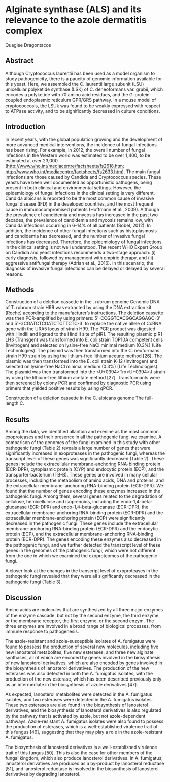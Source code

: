 # Alginate synthase (ALS) and its relevance to the azole dermatitis complex
Quaglee Dragontacos


## Abstract
Although Cryptococcus laurentii has been used as a model organism to study pathogenicity, there is a paucity of genomic information available for this yeast. Here, we assembled the C. laurentii large subunit (LSU) unicellular polyketide synthase (LSK) of C. deneoformans var. grubii, which encodes a polyketide with 70 amino acid residues, and the G-protein-coupled endoplasmic reticulum GPR/GRS pathway. In a mouse model of cryptococcosis, the LSUk was found to be weakly expressed with respect to ATPase activity, and to be significantly decreased in culture conditions.


## Introduction
In recent years, with the global population growing and the development of more advanced medical interventions, the incidence of fungal infections has been rising. For example, in 2012, the overall number of fungal infections in the Western world was estimated to be over 1,400, to be estimated at over 23,000 (http://www.who.int/mediacentre/factsheets/fs2618.htm; http://www.who.int/mediacentre/factsheets/fs2633.htm). The main fungal infections are those caused by Candida and Cryptococcus species. These yeasts have been well documented as opportunistic pathogens, being present in both clinical and environmental settings. However, the epidemiology of fungal infections in the clinical setting is very different. Candida albicans is reported to be the most common cause of invasive fungal disease (IFD) in the developed countries, and the most frequent cause in immunocompromised patients (Hoffmann et al., 2009). Although the prevalence of candidemia and mycosis has increased in the past two decades, the prevalence of candidemia and mycosis remains low, with Candida infections occurring in 6-14% of all patients (Sobel, 2012). In addition, the incidence of other fungal infections such as histoplasmosis and candidemia has decreased, and the number of invasive fungal infections has decreased. Therefore, the epidemiology of fungal infections in the clinical setting is not well understood. The recent WHO Expert Group on Candida and yeast infections recommends a two-stage approach: (i) early diagnosis, followed by management with empiric therapy, and (ii) aggressive antifungal therapy (Adrian et al., 2016). In this scenario, the diagnosis of invasive fungal infections can be delayed or delayed by several reasons.


## Methods

Construction of a deletion cassette in the . rubrum genome
Genomic DNA of T. rubrum strain H99 was extracted by using the DNA extraction kit (Roche) according to the manufacturer’s instructions. The deletion cassette was then PCR-amplified by using primers: 5'-CCGGTCACGGCAGGAGC-3' and 5'-GCGATCTCGATCTCTTCTC-3' to replace the native allele of CcRNA gene with the URA5 locus of strain H99. The PCR product was digested with HindIII and ligated to the HindIII site of pIR1. The resulting plasmid pIR1-LH3 (Transgen) was transformed into E. coli strain TOP10A competent cells (Invitrogen) and selected on lysine-free NaCl minimal medium (0.3%) (Life Technologies). The plasmid was then transformed into the C. neoformans strain H99 strain by using the lithium-free lithium acetate method [26]. The plasmid was then transformed into the E. coli strain K-12 (Invitrogen) and selected on lysine-free NaCl minimal medium (0.3%) (Life Technologies). The plasmid was then transformed into the <U+0394>Trx<U+0394>J strain by using the lithium-free lithium acetate method [27]. Transformants were then screened by colony PCR and confirmed by diagnostic PCR using primers that yielded positive results by using qPCR.

Construction of a deletion cassette in the C. albicans genome
The full-length C.


## Results
Among the data, we identified allantoin and exenine as the most common exoproteases and their presence in all the pathogenic fungi we examine. A comparison of the genomes of the fungi examined in this study with other pathogenic fungi (Table 2) reveals a large number of genes that were significantly increased in exoproteases in the pathogenic fungi, whereas the transcript level of these genes was significantly decreased (Table 2). These genes include the extracellular membrane-anchoring RNA-binding protein (ECR-DPR), cytoplasmic protein (CYP) and endocytic protein (ECP), and the transporter-bacterium (TB-B). These genes are involved in many cellular processes, including the metabolism of amino acids, DNA and proteins, and the extracellular membrane-anchoring RNA-binding protein (ECR-DPR). We found that the number of genes encoding these enzymes increased in the pathogenic fungi. Among them, several genes related to the degradation of cellulose, hemicellulose and isoprenoids, including the endo-1,4-beta-glucanase (ECR-DPR) and endo-1,4-beta-glucanase (ECR-DPR), the extracellular membrane-anchoring RNA-binding protein (ECR-DPR) and the extracellular membrane-anchoring protein (ECP) were significantly decreased in the pathogenic fungi. These genes include the extracellular membrane-anchoring RNA-binding protein (ECR-DPR) and the endocytic protein (ECP), and the extracellular membrane-anchoring RNA-binding protein (ECR-DPR). The genes encoding these enzymes also decreased in the pathogenic fungi, and we further detected the transcript level of these genes in the genomes of the pathogenic fungi, which were not different from the one in which we examined the exoproteomes of the pathogenic fungi.

A closer look at the changes in the transcript level of exoproteases in the pathogenic fungi revealed that they were all significantly decreased in the pathogenic fungi (Table 3).


## Discussion
Amino acids are molecules that are synthesized by all three major enzymes of the enzyme cascade, but not by the second enzyme, the third enzyme, or the membrane receptor, the first enzyme, or the second enzym. The three enzymes are involved in a broad range of biological processes, from immune response to pathogenesis.

The azole-resistant and azole-susceptible isolates of A. fumigatus were found to possess the production of several new molecules, including five new lanosterol metabolites, five new esterases, and three new alginate synthases, all of which are encoded by genes involved in the biosynthesis of new lanosterol derivatives, which are also encoded by genes involved in the biosynthesis of lanosterol derivatives. The production of the new esterases was also detected in both the A. fumigatus isolates, with the production of the new esterase, which has been described previously only as an intermediate in the biosynthesis of azole derivatives [47].

As expected, lanosterol metabolites were detected in the A. fumigatus isolates, and two esterases were detected in the A. fumigatus isolates. These two esterases are also found in the biosynthesis of lanosterol derivatives, and the biosynthesis of lanosterol derivatives is also regulated by the pathway that is activated by azole, but not azole-dependent pathways. Azole-resistant A. fumigatus isolates were also found to possess the production of esterases, which is a well-established virulence trait of this fungus [49], suggesting that they may play a role in the azole-resistant A. fumigatus.

The biosynthesis of lanosterol derivatives is a well-established virulence trait of this fungus [50]. This is also the case for other members of the fungal kingdom, which also produce lanosterol derivatives. In A. fumigatus, lanosterol derivatives are produced as a by-product by lanosterol reductase [51], and lanosterol reductase is involved in the biosynthesis of lanosterol derivatives by degrading lanosterol.
